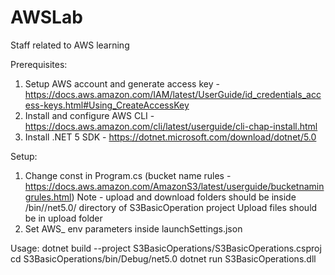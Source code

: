 # AWSLab
Staff related to AWS learning

Prerequisites:
1. Setup AWS account and generate access key - https://docs.aws.amazon.com/IAM/latest/UserGuide/id_credentials_access-keys.html#Using_CreateAccessKey
2. Install and configure AWS CLI - https://docs.aws.amazon.com/cli/latest/userguide/cli-chap-install.html
3. Install .NET 5 SDK - https://dotnet.microsoft.com/download/dotnet/5.0

Setup:
1. Change const in Program.cs (bucket name rules - https://docs.aws.amazon.com/AmazonS3/latest/userguide/bucketnamingrules.html) 
Note - upload and download folders should be inside /bin/<BuildConfig>/net5.0/ directory of S3BasicOperation project
Upload files should be in upload folder
2. Set AWS_ env parameters inside launchSettings.json 

Usage:
dotnet build --project S3BasicOperations/S3BasicOperations.csproj
cd S3BasicOperations/bin/Debug/net5.0
dotnet run S3BasicOperations.dll
